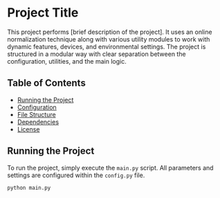 # Project Title

This project performs [brief description of the project]. It uses an online normalization technique along with various utility modules to work with dynamic features, devices, and environmental settings. The project is structured in a modular way with clear separation between the configuration, utilities, and the main logic.

## Table of Contents

- [Running the Project](#running-the-project)
- [Configuration](#configuration)
- [File Structure](#file-structure)
- [Dependencies](#dependencies)
- [License](#license)

## Running the Project

To run the project, simply execute the `main.py` script. All parameters and settings are configured within the `config.py` file.

```bash
python main.py
